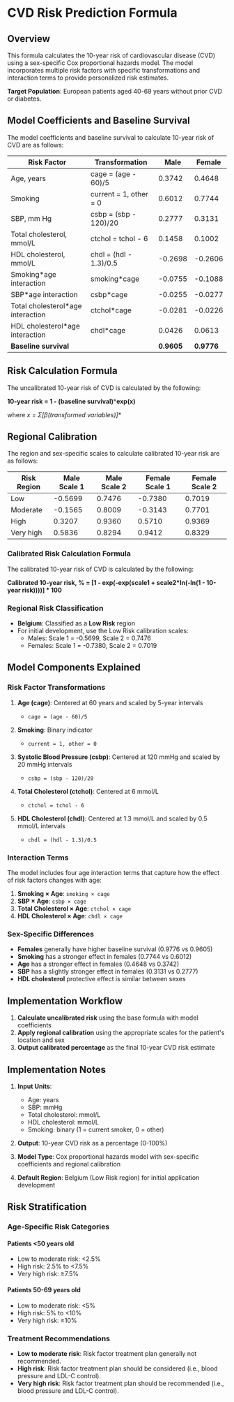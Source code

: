 # CVD Risk Prediction Formula

## Overview

This formula calculates the 10-year risk of cardiovascular disease (CVD) using a sex-specific Cox proportional hazards model. The model incorporates multiple risk factors with specific transformations and interaction terms to provide personalized risk estimates.

**Target Population**: European patients aged 40-69 years without prior CVD or diabetes.

## Model Coefficients and Baseline Survival

The model coefficients and baseline survival to calculate 10-year risk of CVD are as follows:

| Risk Factor | Transformation | Male | Female |
|-------------|----------------|------|--------|
| Age, years | cage = (age - 60)/5 | 0.3742 | 0.4648 |
| Smoking | current = 1, other = 0 | 0.6012 | 0.7744 |
| SBP, mm Hg | csbp = (sbp - 120)/20 | 0.2777 | 0.3131 |
| Total cholesterol, mmol/L | ctchol = tchol - 6 | 0.1458 | 0.1002 |
| HDL cholesterol, mmol/L | chdl = (hdl - 1.3)/0.5 | -0.2698 | -0.2606 |
| Smoking*age interaction | smoking*cage | -0.0755 | -0.1088 |
| SBP*age interaction | csbp*cage | -0.0255 | -0.0277 |
| Total cholesterol*age interaction | ctchol*cage | -0.0281 | -0.0226 |
| HDL cholesterol*age interaction | chdl*cage | 0.0426 | 0.0613 |
| **Baseline survival** | | **0.9605** | **0.9776** |

## Risk Calculation Formula

The uncalibrated 10-year risk of CVD is calculated by the following:

**10-year risk = 1 - (baseline survival)^exp(x)**

where **x = Σ[β*(transformed variables)]**

## Regional Calibration

The region and sex-specific scales to calculate calibrated 10-year risk are as follows:

| Risk Region | Male Scale 1 | Male Scale 2 | Female Scale 1 | Female Scale 2 |
|-------------|--------------|--------------|----------------|----------------|
| Low | -0.5699 | 0.7476 | -0.7380 | 0.7019 |
| Moderate | -0.1565 | 0.8009 | -0.3143 | 0.7701 |
| High | 0.3207 | 0.9360 | 0.5710 | 0.9369 |
| Very high | 0.5836 | 0.8294 | 0.9412 | 0.8329 |

### Calibrated Risk Calculation Formula

The calibrated 10-year risk of CVD is calculated by the following:

**Calibrated 10-year risk, % = [1 - exp(-exp(scale1 + scale2*ln(-ln(1 - 10-year risk))))] * 100**

### Regional Risk Classification

- **Belgium**: Classified as a **Low Risk** region
- For initial development, use the Low Risk calibration scales:
  - Males: Scale 1 = -0.5699, Scale 2 = 0.7476
  - Females: Scale 1 = -0.7380, Scale 2 = 0.7019

## Model Components Explained

### Risk Factor Transformations

1. **Age (cage)**: Centered at 60 years and scaled by 5-year intervals
   - `cage = (age - 60)/5`

2. **Smoking**: Binary indicator
   - `current = 1, other = 0`

3. **Systolic Blood Pressure (csbp)**: Centered at 120 mmHg and scaled by 20 mmHg intervals
   - `csbp = (sbp - 120)/20`

4. **Total Cholesterol (ctchol)**: Centered at 6 mmol/L
   - `ctchol = tchol - 6`

5. **HDL Cholesterol (chdl)**: Centered at 1.3 mmol/L and scaled by 0.5 mmol/L intervals
   - `chdl = (hdl - 1.3)/0.5`

### Interaction Terms

The model includes four age interaction terms that capture how the effect of risk factors changes with age:

1. **Smoking × Age**: `smoking × cage`
2. **SBP × Age**: `csbp × cage`
3. **Total Cholesterol × Age**: `ctchol × cage`
4. **HDL Cholesterol × Age**: `chdl × cage`

### Sex-Specific Differences

- **Females** generally have higher baseline survival (0.9776 vs 0.9605)
- **Smoking** has a stronger effect in females (0.7744 vs 0.6012)
- **Age** has a stronger effect in females (0.4648 vs 0.3742)
- **SBP** has a slightly stronger effect in females (0.3131 vs 0.2777)
- **HDL cholesterol** protective effect is similar between sexes

## Implementation Workflow

1. **Calculate uncalibrated risk** using the base formula with model coefficients
2. **Apply regional calibration** using the appropriate scales for the patient's location and sex
3. **Output calibrated percentage** as the final 10-year CVD risk estimate

## Implementation Notes

1. **Input Units**:
   - Age: years
   - SBP: mmHg
   - Total cholesterol: mmol/L
   - HDL cholesterol: mmol/L
   - Smoking: binary (1 = current smoker, 0 = other)

2. **Output**: 10-year CVD risk as a percentage (0-100%)

3. **Model Type**: Cox proportional hazards model with sex-specific coefficients and regional calibration

4. **Default Region**: Belgium (Low Risk region) for initial application development

## Risk Stratification

### Age-Specific Risk Categories

#### Patients <50 years old

- Low to moderate risk: <2.5%
- High risk: 2.5% to <7.5%
- Very high risk: ≥7.5%

#### Patients 50-69 years old

- Low to moderate risk: <5%
- High risk: 5% to <10%
- Very high risk: ≥10%

### Treatment Recommendations

- **Low to moderate risk**: Risk factor treatment plan generally not recommended.
- **High risk**: Risk factor treatment plan should be considered (i.e., blood pressure and LDL-C control).
- **Very high risk**: Risk factor treatment plan should be recommended (i.e., blood pressure and LDL-C control).
